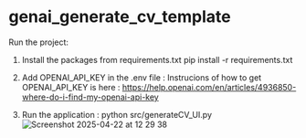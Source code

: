 # genai_generate_cv_template
Run the project:
1. Install the packages from requirements.txt
        pip install -r requirements.txt

2. Add OPENAI_API_KEY in the .env file :
    Instrucions of how to get OPENAI_API_KEY is here : 
     https://help.openai.com/en/articles/4936850-where-do-i-find-my-openai-api-key

3. Run the application :
    python src/generateCV_UI.py
![Screenshot 2025-04-22 at 12 29 38](https://github.com/user-attachments/assets/a7186f30-3952-4dcb-8af5-ef65ec8d47f1)
